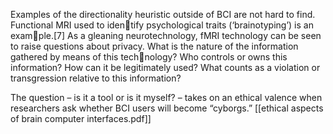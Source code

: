 Examples of the directionality heuristic outside of BCI are not hard to find. Functional MRI used to identify psychological traits (‘brainotyping’) is an example.[7] As a gleaning neurotechnology, fMRI technology can be seen to raise questions about privacy. What is the nature of the information gathered by means of this technology? Who controls or owns this information? How can it be legitimately used? What counts as a violation or transgression relative to this information?

The question – is it a tool or is it myself? – takes on an ethical valence when researchers ask whether BCI users will become “cyborgs.” [[ethical aspects of brain computer interfaces.pdf]]

